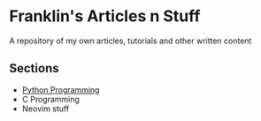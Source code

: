 # Franklin's Articles n Stuff
A repository of my own articles, tutorials and other written content

## Sections
* [Python Programming](Python/README.md)
* C Programming
* Neovim stuff
